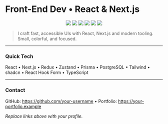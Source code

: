 <!-- Short, colorful README -->

# Front-End Dev • React & Next.js

<p align="center">
  <img src="https://img.shields.io/badge/React-61DAFB?style=for-the-badge&logo=react&logoColor=white" />
  <img src="https://img.shields.io/badge/Next.js-000000?style=for-the-badge&logo=nextdotjs&logoColor=white" />
  <img src="https://img.shields.io/badge/Redux-764ABC?style=for-the-badge&logo=redux&logoColor=white" />
  <img src="https://img.shields.io/badge/Prisma-2D3748?style=for-the-badge&logo=prisma&logoColor=white" />
  <img src="https://img.shields.io/badge/Postgres-336791?style=for-the-badge&logo=postgresql&logoColor=white" />
  <img src="https://img.shields.io/badge/Tailwind-06B6D4?style=for-the-badge&logo=tailwindcss&logoColor=white" />
</p>

> I craft fast, accessible UIs with React, Next.js and modern tooling. Small, colorful, and focused.

---

### Quick Tech

React • Next.js • Redux • Zustand • Prisma • PostgreSQL • Tailwind • shadcn • React Hook Form • TypeScript

---

### Contact

GitHub: https://github.com/your-username • Portfolio: https://your-portfolio.example

_Replace links above with your profile._
